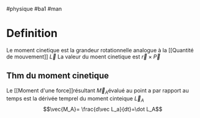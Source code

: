 #physique #ba1 #man 
# Definition
Le moment cinetique est la grandeur rotationnelle analogue à la [[Quantité de mouvement]] $\vec{L}$
La valeur du moent cinetique est $\vec r\times \vec P$
## Thm du moment cinetique
Le [[Moment d'une force]]résultant $\vec M_A$évalué au point a par rapport au temps est la dérivée temprel du moment cinteique $\vec L_A$
$$\vec{M_A}= \frac{d\vec L_a}{dt}=\dot L_A$$
